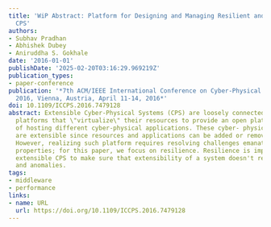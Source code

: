 ```yaml
---
title: 'WiP Abstract: Platform for Designing and Managing Resilient and Extensible
  CPS'
authors:
- Subhav Pradhan
- Abhishek Dubey
- Aniruddha S. Gokhale
date: '2016-01-01'
publishDate: '2025-02-20T03:16:29.969219Z'
publication_types:
- paper-conference
publication: '*7th ACM/IEEE International Conference on Cyber-Physical Systems, ICCPS
  2016, Vienna, Austria, April 11-14, 2016*'
doi: 10.1109/ICCPS.2016.7479128
abstract: Extensible Cyber-Physical Systems (CPS) are loosely connected, multi-domain
  platforms that \"virtualize\" their resources to provide an open platform capable
  of hosting different cyber-physical applications. These cyber- physical platforms
  are extensible since resources and applications can be added or removed at any time.
  However, realizing such platform requires resolving challenges emanating from different
  properties; for this paper, we focus on resilience. Resilience is important for
  extensible CPS to make sure that extensibility of a system doesn't result in failures
  and anomalies.
tags:
- middleware
- performance
links:
- name: URL
  url: https://doi.org/10.1109/ICCPS.2016.7479128
---
```

